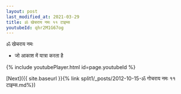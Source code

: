 ```yaml
---
layout: post
last_modified_at: 2021-03-29
title: ॐ खेचराय नमः ११ टाइम्स
youtubeId: qhr2M1G67og
---
```

 
 
 ॐ खेचराय नमः  
 
 -  जो आकाश में यात्रा करता है 
 
  
 
  
 
 
 
 
 
 


{% include youtubePlayer.html id=page.youtubeId %}
 
[Next]({{ site.baseurl }}{% link  split1/_posts/2012-10-15-ॐ गोचराय नमः ११ टाइम्स.md%})
 
